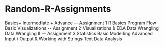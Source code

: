 # Random-R-Assignments
Basics+ Intermediate + Advance
-- Assignment 1
    R Basics
    Program Flow
    Basic Visualizations
-- Assignment 2
    Visualizations & EDA
    Data Wrangling
    Data Wrangling II
-- Assignment 3
    Statistics
    Basic Modelling
    Advanced Input / Output & Working with Strings
    Text Data Analysis
